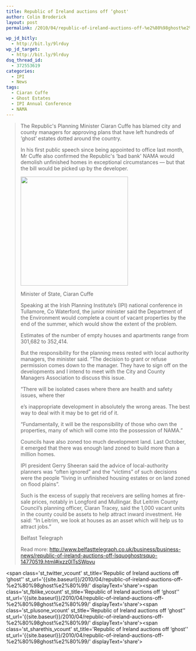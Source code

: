 ```yaml
---
title: Republic of Ireland auctions off ‘ghost'
author: Colin Broderick
layout: post
permalink: /2010/04/republic-of-ireland-auctions-off-%e2%80%98ghost%e2%80%99/

wp_jd_bitly:
  - http://bit.ly/9lrduy
wp_jd_target:
  - http://bit.ly/9lrduy
dsq_thread_id:
  - 372553619
categories:
  - IPI
  - News
tags:
  - Ciaran Cuffe
  - Ghost Estates
  - IPI Annual Conference
  - NAMA
---
```

> The Republic's Planning Minister Ciaran Cuffe has blamed city and county managers for approving plans that have left hundreds of ‘ghost&#8217; estates dotted around the country.
> 
> In his first public speech since being appointed to office last month, Mr Cuffe also confirmed the Republic's ‘bad bank' NAMA would demolish unfinished homes in exceptional circumstances — but that the bill would be picked up by the developer.
> 
> <div id="attachment_544" class="wp-caption alignleft" style="width: 304px">
>   <a href="{{site.baseurl}}/wp-content/uploads/2010/04/ciaran_cuffe.jpg"><img class="size-full wp-image-544" title="Ciaran Cuffe" src="{{site.baseurl}}/wp-content/uploads/2010/04/ciaran_cuffe.jpg" alt="" width="294" height="298" /></a><p class="wp-caption-text">
>     Minister of State, Ciaran Cuffe
>   </p>
> </div>
> 
> Speaking at the Irish Planning Institute&#8217;s (IPI) national conference in Tullamore, Co Waterford, the junior minister said the Department of the Environment would complete a count of vacant properties by the end of the summer, which would show the extent of the problem.
> 
> Estimates of the number of empty houses and apartments range from 301,682 to 352,414.
> 
> But the responsibility for the planning mess rested with local authority managers, the minister said. “The decision to grant or refuse permission comes down to the manager. They have to sign off on the developments and I intend to meet with the City and County Managers Association to discuss this issue.
> 
> “There will be isolated cases where there are health and safety issues, where ther
> 
> e&#8217;s inappropriate development in absolutely the wrong areas. The best way to deal with it may be to get rid of it.
> 
> “Fundamentally, it will be the responsibility of those who own the properties, many of which will come into the possession of NAMA.”
> 
> Councils have also zoned too much development land. Last October, it emerged that there was enough land zoned to build more than a million homes.
> 
> IPI president Gerry Sheeran said the advice of local-authority planners was “often ignored” and the “victims” of such decisions were the people “living in unfinished housing estates or on land zoned on flood plains”.
> 
> Such is the excess of supply that receivers are selling homes at fire-sale prices, notably in Longford and Mullingar. But Leitrim County Council&#8217;s planning officer, Ciaran Tracey, said the 1,000 vacant units in the county could be assets to help attract inward investment. He said: “In Leitrim, we look at houses as an asset which will help us to attract jobs.”
> 
> Belfast Telegraph
> 
> Read more: <http://www.belfasttelegraph.co.uk/business/business-news/republic-of-ireland-auctions-off-lsquoghostrsquo-14770519.html#ixzz0lTsSWpvu>

<span class='st\_twitter\_vcount' st\_title='Republic of Ireland auctions off ‘ghost'' st\_url='{{site.baseurl}}/2010/04/republic-of-ireland-auctions-off-%e2%80%98ghost%e2%80%99/' displayText='share'></span><span class='st\_fblike\_vcount' st\_title='Republic of Ireland auctions off ‘ghost'' st\_url='{{site.baseurl}}/2010/04/republic-of-ireland-auctions-off-%e2%80%98ghost%e2%80%99/' displayText='share'></span><span class='st\_plusone\_vcount' st\_title='Republic of Ireland auctions off ‘ghost'' st\_url='{{site.baseurl}}/2010/04/republic-of-ireland-auctions-off-%e2%80%98ghost%e2%80%99/' displayText='share'></span><span class='st\_sharethis\_vcount' st\_title='Republic of Ireland auctions off ‘ghost'' st\_url='{{site.baseurl}}/2010/04/republic-of-ireland-auctions-off-%e2%80%98ghost%e2%80%99/' displayText='share'></span>